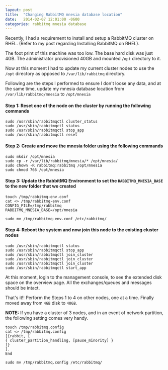 ```yaml
---
layout: post
title:  "Changing RabbitMQ mnesia database location"
date:   2014-02-07 12:01:00 -0600
categories: rabbitmq mnesia database
---
```


Recently, I had a requirement to install and setup a RabbitMQ cluster on RHEL. (Refer to my post regarding Installing RabbitMQ on RHEL).

The foot print of this machine was too low. The base hard disk was just 4GB.
The administrator provisioned 40GB and mounted `/opt` directory to it.

Now at this moment I had to update my current cluster nodes to use the `/opt` directory as opposed to `/var/lib/rabbitmq` directory.

Following are the steps I performed to ensure I don't loose any data, and at the same time, update my mnesia database location from `/var/lib/rabbitmq/mnesia` to `/opt/mnesia`


#### Step 1: Reset one of the node on the cluster by running the following commands
```
sudo /usr/sbin/rabbitmqctl cluster_status
sudo /usr/sbin/rabbitmqctl status
sudo /usr/sbin/rabbitmqctl stop_app
sudo /usr/sbin/rabbitmqctl reset
```

#### Step 2: Create and move the mnesia folder using the following commands
```
sudo mkdir /opt/mnesia
sudo cp -r /var/lib/rabbitmq/mnesia/* /opt/mnesia/
sudo chown -R rabbitmq:rabbitmq /opt/mnesia
sudo chmod 766 /opt/mnesia
```

#### Step 3: Update the RabbitMQ Environment to set the `RABBITMQ_MNESIA_BASE` to the new folder that we created
```
touch /tmp/rabbitmq-env.conf
cat <> /tmp/rabbitmq-env.conf
CONFIG_FILE=/tmp/rabbitmq
RABBITMQ_MNESIA_BASE=/opt/mnesia

sudo mv /tmp/rabbitmq-env.conf /etc/rabbitmq/
```

#### Step 4: Reboot the system and now join this node to the existing cluster nodes
```
sudo /usr/sbin/rabbitmqctl status
sudo /usr/sbin/rabbitmqctl stop_app
sudo /usr/sbin/rabbitmqctl join_cluster
sudo /usr/sbin/rabbitmqctl join_cluster
sudo /usr/sbin/rabbitmqctl join_cluster
sudo /usr/sbin/rabbitmqctl start_app
```

At this moment, login to the management console, to see the extended disk space on the overview page.
All the exchanges/queues and messages should be intact.

That's it!! Perform the Steps 1 to 4 on other nodes, one at a time.
Finally moved away from `4GB` disk to `40GB`.

**NOTE:**
If you have a cluster of 3 nodes, and in an event of network partition, the following setting comes very handy.

```
touch /tmp/rabbitmq.config
cat <> /tmp/rabbitmq.config
[{rabbit, [
{ cluster_partition_handling, [pause_minority] }
]}
].
End

sudo mv /tmp/rabbitmq.config /etc/rabbitmq/
```
